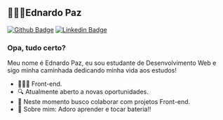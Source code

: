 ## 👨🏻‍💻Ednardo Paz
[![Github Badge](https://img.shields.io/badge/-Github-000?style=flat-square&logo=Github&logoColor=white&link=https://github.com/Ednardo-Paz)](https://github.com/Ednardo-Paz)
[![Linkedin Badge](https://img.shields.io/badge/-LinkedIn-blue?style=flat-square&logo=Linkedin&logoColor=white&link=https://www.linkedin.com/in/ednardo-paz-799074179/)](https://www.linkedin.com/in/ednardo-paz-799074179/)

### Opa, tudo certo?
Meu nome é Ednardo Paz, eu sou estudante de Desenvolvimento Web e sigo minha caminhada dedicando minha vida aos estudos!
- 👨🏻‍💻 Front-end.
- 🔍 Atualmente aberto a novas oportunidades.
- 📡 Neste momento busco colaborar com projetos Front-end.
- 💬 Sobre mim: Adoro aprender e tocar bateria!!
